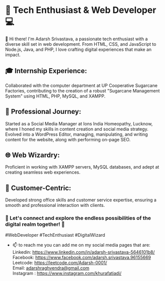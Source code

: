# 🚀 Tech Enthusiast & Web Developer 💻

👋 Hi there! I'm Adarsh Srivastava, a passionate tech enthusiast with a diverse skill set in web development. From HTML, CSS, and JavaScript to Node.js, Java, and PHP, I love crafting digital experiences that make an impact.

## 🎓 Internship Experience: 
Collaborated with the computer department at UP Cooperative Sugarcane Factories, contributing to the creation of a robust "Sugarcane Management System" using HTML, PHP, MySQL, and XAMPP.

## 💼 Professional Journey: 
Started as a Social Media Manager at Ions India Homeopathy, Lucknow, where I honed my skills in content creation and social media strategy. Evolved into a WordPress Editor, managing, manipulating, and writing content for the website, along with performing on-page SEO.

## 🌐 Web Wizardry: 
Proficient in working with XAMPP servers, MySQL databases, and adept at creating seamless web experiences.

## 🤝 Customer-Centric: 
Developed strong office skills and customer service expertise, ensuring a smooth and professional interaction with clients.

### 🔗 Let's connect and explore the endless possibilities of the digital realm together! 🌟

#WebDeveloper #TechEnthusiast #DigitalWizard

- 📫 to reach me you can add me on my social media pages that are: <br>
      Linkedin: https://www.linkedin.com/in/adarsh-srivastava-5646101b8/ <br>
      Facebook: https://www.facebook.com/adarsh.srivastava.96155669 <br>
      Leetcode: https://leetcode.com/Adarsh-0001/ <br>
      Email: adarshraghvendra@gmail.com <br>
      Instagram : https://www.instagram.com/khurafatiadi/
      
